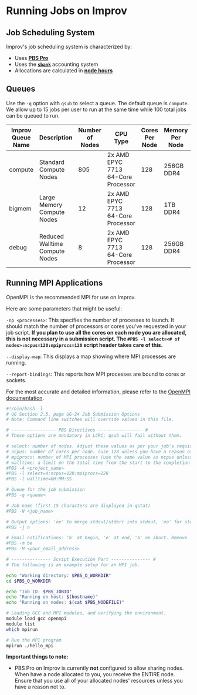 # Running Jobs on Improv

## Job Scheduling System

Improv's job scheduling system is characterized by:

- Uses [**PBS Pro**](../running-jobs-at-lcrc/pbs-pro-clusters.md)
- Uses the [**`sbank`**](../allocation-management/sbank-allocation-accounting-system.md) accounting system 
- Allocations are calculated in [**node hours**](../allocation-management/allocations.md#node-hours-improv-cluster)

## Queues

Use the `-q` option with `qsub` to select a queue. The default queue is `compute`. We allow up to 15 jobs per user to run at the same time while 100 total jobs can be queued to run.

| Improv Queue Name | Description | Number of Nodes | CPU Type | Cores Per Node | Memory Per Node | Local Scratch Disk | Max Walltime |
|-------------------|-------------|-----------------|----------|----------------|-----------------|--------------------|--------------|
| compute | Standard Compute Nodes | 805 | 2x AMD EPYC 7713 64-Core Processor | 128 | 256GB DDR4 | 960GB | 72 Hours (3 Days) |
| bigmem | Large Memory Compute Nodes | 12 | 2x AMD EPYC 7713 64-Core Processor | 128 | 1TB DDR4 | 6TB | 72 Hours (3 Days) |
| debug | Reduced Walltime Compute Nodes | 8 | 2x AMD EPYC 7713 64-Core Processor | 128 | 256GB DDR4 | 960GB | 1 Hour |

## Running MPI Applications

OpenMPI is the recommended MPI for use on Improv.

Here are some parameters that might be useful:

`-np <processes>`: This specifies the number of processes to launch. It should match the number of processors or cores you've requested in your job script. **If you plan to use all the cores on each node you are allocated, this is not necessary in a submission script. The `#PBS -l select=<# of nodes>:ncpus=128:mpiprocs=128` script header takes care of this.**

`--display-map`: This displays a map showing where MPI processes are running.

`--report-bindings`: This reports how MPI processes are bound to cores or sockets.

For the most accurate and detailed information, please refer to the [OpenMPI documentation](https://docs.open-mpi.org).

```bash
#!/bin/bash -l
# UG Section 2.5, page UG-24 Job Submission Options
# Note: Command line switches will override values in this file.

# ----------------- PBS Directives ----------------- #
# These options are mandatory in LCRC; qsub will fail without them.

# select: number of nodes. Adjust these values as per your job's requirement. In the below example, 4 nodes are requested.
# ncpus: number of cores per node. (use 128 unless you have a reason otherwise)
# mpiprocs: number of MPI processes (use the same value as ncpus unless you have a reason otherwise ).
# walltime: a limit on the total time from the start to the completion of a job
#PBS -A <project_name>
#PBS -l select=4:ncpus=128:mpiprocs=128
#PBS -l walltime=HH:MM:SS

# Queue for the job submission
#PBS -q <queue>

# Job name (first 15 characters are displayed in qstat)
#PBS -N <job_name>

# Output options: 'oe' to merge stdout/stderr into stdout, 'eo' for stderr, 'n' to not merge.
#PBS -j n

# Email notifications: 'b' at begin, 'e' at end, 'a' on abort. Remove 'n' for no emails.
#PBS -m be
#PBS -M <your_email_address>

# --------------- Script Execution Part --------------- #
# The following is an example setup for an MPI job.

echo "Working directory: $PBS_O_WORKDIR"
cd $PBS_O_WORKDIR

echo "Job ID: $PBS_JOBID"
echo "Running on host: $(hostname)"
echo "Running on nodes: $(cat $PBS_NODEFILE)"

# Loading GCC and MPI modules, and verifying the environment.
module load gcc openmpi
module list
which mpirun

# Run the MPI program
mpirun ./hello_mpi
```

**Important things to note:**

* PBS Pro on Improv is currently **not** configured to allow sharing nodes. When have a node allocated to you, you receive the ENTIRE node. Ensure that you use all of your allocated nodes' resources unless you have a reason not to.
